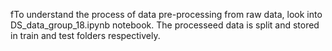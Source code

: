 fTo understand the process of data pre-processing from raw data, look into DS_data_group_18.ipynb notebook. The processeed data is split and stored in train and test folders respectively. 
